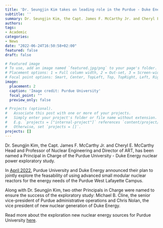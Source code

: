```yaml
---
title: 'Dr. Seungjin Kim takes on leading role in the Purdue - Duke Energy nuclear power exploratory study'
subtitle: ''
summary: Dr. Seungjin Kim, the Capt. James F. McCarthy Jr. and Cheryl E. McCarthy Head, Professor of Nuclear Engineering, and Director of ART has been named a Principal in Charge of the Purdue - Duke Energy nuclear power exploratory study.
authors:
tags:
- Academic
categories:
- News
date: "2022-06-24T16:50:58+02:00"
featured: false
draft: false

# Featured image
# To use, add an image named `featured.jpg/png` to your page's folder.
# Placement options: 1 = Full column width, 2 = Out-set, 3 = Screen-width
# Focal point options: Smart, Center, TopLeft, Top, TopRight, Left, Right, BottomLeft, Bottom, BottomRight
image:
  placement: 2
  caption: 'Image credit: Purdue University'
  focal_point: ""
  preview_only: false

# Projects (optional).
#   Associate this post with one or more of your projects.
#   Simply enter your project's folder or file name without extension.
#   E.g. `projects = ["internal-project"]` references `content/project/deep-learning/index.md`.
#   Otherwise, set `projects = []`.
projects: []
---
```


Dr. Seungjin Kim, the Capt. James F. McCarthy Jr. and Cheryl E. McCarthy Head and Professor of Nuclear Engineering and Director of ART, has been named a Principal in Charge of the Purdue University - Duke Energy nuclear power exploratory study.

In [April 2022](https://www.purdue.edu/newsroom/releases/2022/Q2/purdue-and-duke-energy-to-explore-potential-for-clean,-nuclear-power-source-for-campus.html), Purdue University and Duke Energy announced their plan to jointly explore the feasability of using advanced small modular nuclear reactors for the energy needs of the Purdue West Lafayette Campus.

Along with Dr. Seungjin Kim, two other Principals in Charge were named to ensure the success of the exploratory study: Michael B. Cline, the senior vice-president of Purdue administrative operations and Chris Nolan, the vice president of new nuclear generation of Duke Energy.

Read more about the exploration new nuclear energy sources for Purdue University [here](https://www.purdue.edu/newsroom/releases/2022/Q2/purdue-and-duke-energy-advance-nuclear-power-exploration-with-public-lecture-series,-executive-advisory-group.html).

